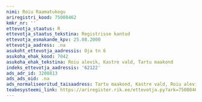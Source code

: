 ```yaml
---
nimi: Roiu Raamatukogu
ariregistri_kood: 75008462
kmkr_nr: ''
ettevotja_staatus: R
ettevotja_staatus_tekstina: Registrisse kantud
ettevotja_esmakande_kpv: 25.08.2000
ettevotja_aadress: .na
asukoht_ettevotja_aadressis: Oja tn 6
asukoha_ehak_kood: 7042
asukoha_ehak_tekstina: Roiu alevik, Kastre vald, Tartu maakond
indeks_ettevotja_aadressis: '62122'
ads_adr_id: 3208813
ads_ads_oid: .na
ads_normaliseeritud_taisaadress: Tartu maakond, Kastre vald, Roiu alevik, Oja tn 6
teabesysteemi_link: https://ariregister.rik.ee/ettevotja.py?ark=75008462&ref=rekvisiidid
---
```

